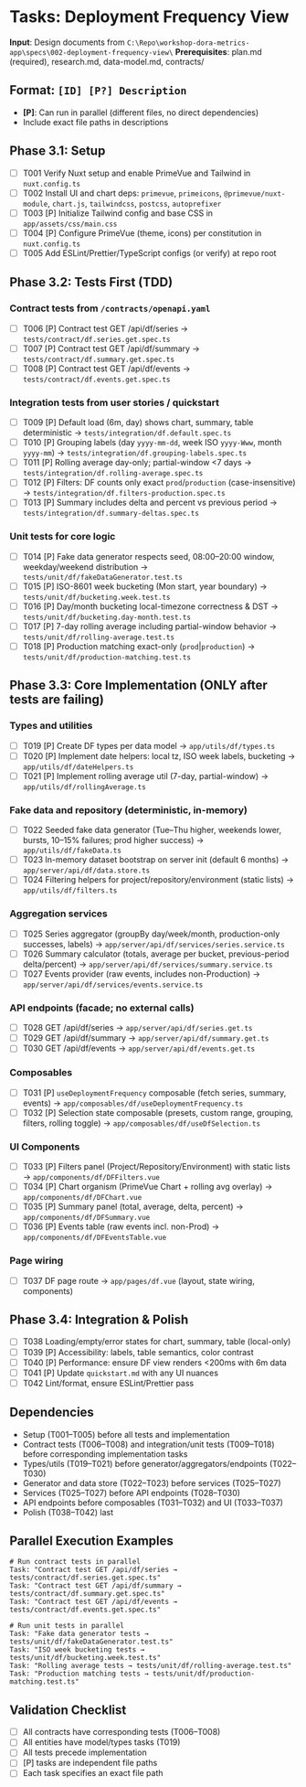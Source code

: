 # Tasks: Deployment Frequency View

**Input**: Design documents from `C:\Repo\workshop-dora-metrics-app\specs\002-deployment-frequency-view\`
**Prerequisites**: plan.md (required), research.md, data-model.md, contracts/

## Format: `[ID] [P?] Description`
- **[P]**: Can run in parallel (different files, no direct dependencies)
- Include exact file paths in descriptions

## Phase 3.1: Setup
- [ ] T001 Verify Nuxt setup and enable PrimeVue and Tailwind in `nuxt.config.ts`
- [ ] T002 Install UI and chart deps: `primevue`, `primeicons`, `@primevue/nuxt-module`, `chart.js`, `tailwindcss`, `postcss`, `autoprefixer`
- [ ] T003 [P] Initialize Tailwind config and base CSS in `app/assets/css/main.css`
- [ ] T004 [P] Configure PrimeVue (theme, icons) per constitution in `nuxt.config.ts`
- [ ] T005 Add ESLint/Prettier/TypeScript configs (or verify) at repo root

## Phase 3.2: Tests First (TDD)
### Contract tests from `/contracts/openapi.yaml`
- [ ] T006 [P] Contract test GET /api/df/series → `tests/contract/df.series.get.spec.ts`
- [ ] T007 [P] Contract test GET /api/df/summary → `tests/contract/df.summary.get.spec.ts`
- [ ] T008 [P] Contract test GET /api/df/events → `tests/contract/df.events.get.spec.ts`

### Integration tests from user stories / quickstart
- [ ] T009 [P] Default load (6m, day) shows chart, summary, table deterministic → `tests/integration/df.default.spec.ts`
- [ ] T010 [P] Grouping labels (day `yyyy-mm-dd`, week ISO `yyyy-Www`, month `yyyy-mm`) → `tests/integration/df.grouping-labels.spec.ts`
- [ ] T011 [P] Rolling average day-only; partial-window <7 days → `tests/integration/df.rolling-average.spec.ts`
- [ ] T012 [P] Filters: DF counts only exact `prod`/`production` (case-insensitive) → `tests/integration/df.filters-production.spec.ts`
- [ ] T013 [P] Summary includes delta and percent vs previous period → `tests/integration/df.summary-deltas.spec.ts`

### Unit tests for core logic
- [ ] T014 [P] Fake data generator respects seed, 08:00–20:00 window, weekday/weekend distribution → `tests/unit/df/fakeDataGenerator.test.ts`
- [ ] T015 [P] ISO-8601 week bucketing (Mon start, year boundary) → `tests/unit/df/bucketing.week.test.ts`
- [ ] T016 [P] Day/month bucketing local-timezone correctness & DST → `tests/unit/df/bucketing.day-month.test.ts`
- [ ] T017 [P] 7-day rolling average including partial-window behavior → `tests/unit/df/rolling-average.test.ts`
- [ ] T018 [P] Production matching exact-only (`prod`|`production`) → `tests/unit/df/production-matching.test.ts`

## Phase 3.3: Core Implementation (ONLY after tests are failing)
### Types and utilities
- [ ] T019 [P] Create DF types per data model → `app/utils/df/types.ts`
- [ ] T020 [P] Implement date helpers: local tz, ISO week labels, bucketing → `app/utils/df/dateHelpers.ts`
- [ ] T021 [P] Implement rolling average util (7-day, partial-window) → `app/utils/df/rollingAverage.ts`

### Fake data and repository (deterministic, in-memory)
- [ ] T022 Seeded fake data generator (Tue–Thu higher, weekends lower, bursts, 10–15% failures; prod higher success) → `app/utils/df/fakeData.ts`
- [ ] T023 In-memory dataset bootstrap on server init (default 6 months) → `app/server/api/df/data.store.ts`
- [ ] T024 Filtering helpers for project/repository/environment (static lists) → `app/utils/df/filters.ts`

### Aggregation services
- [ ] T025 Series aggregator (groupBy day/week/month, production-only successes, labels) → `app/server/api/df/services/series.service.ts`
- [ ] T026 Summary calculator (totals, average per bucket, previous-period delta/percent) → `app/server/api/df/services/summary.service.ts`
- [ ] T027 Events provider (raw events, includes non-Production) → `app/server/api/df/services/events.service.ts`

### API endpoints (facade; no external calls)
- [ ] T028 GET /api/df/series → `app/server/api/df/series.get.ts`
- [ ] T029 GET /api/df/summary → `app/server/api/df/summary.get.ts`
- [ ] T030 GET /api/df/events → `app/server/api/df/events.get.ts`

### Composables
- [ ] T031 [P] `useDeploymentFrequency` composable (fetch series, summary, events) → `app/composables/df/useDeploymentFrequency.ts`
- [ ] T032 [P] Selection state composable (presets, custom range, grouping, filters, rolling toggle) → `app/composables/df/useDfSelection.ts`

### UI Components
- [ ] T033 [P] Filters panel (Project/Repository/Environment) with static lists → `app/components/df/DFFilters.vue`
- [ ] T034 [P] Chart organism (PrimeVue Chart + rolling avg overlay) → `app/components/df/DFChart.vue`
- [ ] T035 [P] Summary panel (total, average, delta, percent) → `app/components/df/DFSummary.vue`
- [ ] T036 [P] Events table (raw events incl. non-Prod) → `app/components/df/DFEventsTable.vue`

### Page wiring
- [ ] T037 DF page route → `app/pages/df.vue` (layout, state wiring, components)

## Phase 3.4: Integration & Polish
- [ ] T038 Loading/empty/error states for chart, summary, table (local-only)
- [ ] T039 [P] Accessibility: labels, table semantics, color contrast
- [ ] T040 [P] Performance: ensure DF view renders <200ms with 6m data
- [ ] T041 [P] Update `quickstart.md` with any UI nuances
- [ ] T042 Lint/format, ensure ESLint/Prettier pass

## Dependencies
- Setup (T001–T005) before all tests and implementation
- Contract tests (T006–T008) and integration/unit tests (T009–T018) before corresponding implementation tasks
- Types/utils (T019–T021) before generator/aggregators/endpoints (T022–T030)
- Generator and data store (T022–T023) before services (T025–T027)
- Services (T025–T027) before API endpoints (T028–T030)
- API endpoints before composables (T031–T032) and UI (T033–T037)
- Polish (T038–T042) last

## Parallel Execution Examples
```
# Run contract tests in parallel
Task: "Contract test GET /api/df/series → tests/contract/df.series.get.spec.ts"
Task: "Contract test GET /api/df/summary → tests/contract/df.summary.get.spec.ts"
Task: "Contract test GET /api/df/events → tests/contract/df.events.get.spec.ts"

# Run unit tests in parallel
Task: "Fake data generator tests → tests/unit/df/fakeDataGenerator.test.ts"
Task: "ISO week bucketing tests → tests/unit/df/bucketing.week.test.ts"
Task: "Rolling average tests → tests/unit/df/rolling-average.test.ts"
Task: "Production matching tests → tests/unit/df/production-matching.test.ts"
```

## Validation Checklist
- [ ] All contracts have corresponding tests (T006–T008)
- [ ] All entities have model/types tasks (T019)
- [ ] All tests precede implementation
- [ ] [P] tasks are independent file paths
- [ ] Each task specifies an exact file path
